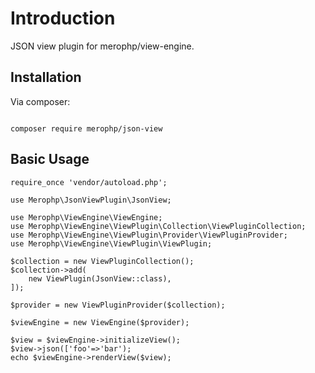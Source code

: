 # Introduction

JSON view plugin for merophp/view-engine.

## Installation

Via composer:

<code>
composer require merophp/json-view
</code>

## Basic Usage

<pre><code>require_once 'vendor/autoload.php';

use Merophp\JsonViewPlugin\JsonView;

use Merophp\ViewEngine\ViewEngine;
use Merophp\ViewEngine\ViewPlugin\Collection\ViewPluginCollection;
use Merophp\ViewEngine\ViewPlugin\Provider\ViewPluginProvider;
use Merophp\ViewEngine\ViewPlugin\ViewPlugin;

$collection = new ViewPluginCollection();
$collection->add(
    new ViewPlugin(JsonView::class),
]);

$provider = new ViewPluginProvider($collection);

$viewEngine = new ViewEngine($provider);

$view = $viewEngine->initializeView();
$view->json(['foo'=>'bar');
echo $viewEngine->renderView($view);
</code></pre>
